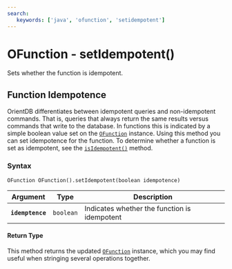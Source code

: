 ```yaml
---
search:
   keywords: ['java', 'ofunction', 'setidempotent']
---
```


# OFunction - setIdempotent()

Sets whether the function is idempotent.

## Function Idempotence 

OrientDB differentiates between idempotent queries and non-idempotent commands.  That is, queries that always return the same results versus commands that write to the database.  In functions this is indicated by a simple boolean value set on the [`OFunction`](../OFunction.md) instance.  Using this method you can set idempotence for the function.  To determine whether a function is set as idempotent, see the [`isIdempotent()`](isIdempotent.md) method.

### Syntax

```
OFunction OFunction().setIdempotent(boolean idempotence)
```

| Argument | Type | Description |
|---|---|---|
| **`idemptence`** | `boolean` | Indicates whether the function is idempotent |

#### Return Type

This method returns the updated [`OFunction`](../OFunction.md) instance, which you may find useful when stringing several operations together. 




